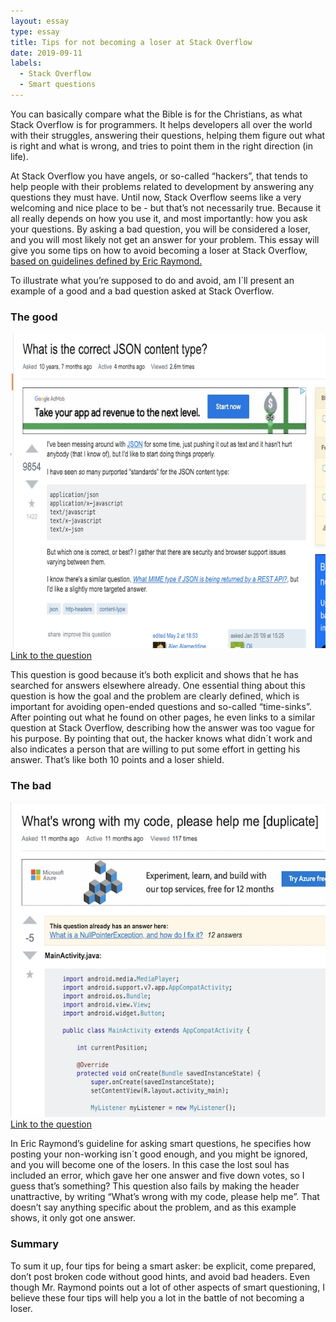 ```yaml
---
layout: essay
type: essay
title: Tips for not becoming a loser at Stack Overflow
date: 2019-09-11
labels:
  - Stack Overflow
  - Smart questions
---
```




You can basically compare what the Bible is for the Christians, as what Stack Overflow is for programmers. It helps developers all over the world with their struggles, answering their questions, helping them figure out what is right and what is wrong, and tries to point them in the right direction (in life). 

At Stack Overflow you have angels, or so-called “hackers”, that tends to help people with their problems related to development by answering any questions they must have. Until now, Stack Overflow seems like a very welcoming and nice place to be - but that’s not necessarily true. Because it all really depends on how you use it, and most importantly: how you ask your questions. By asking a bad question, you will be considered a loser, and you will most likely not get an answer for your problem. This essay will give you some tips on how to avoid becoming a loser at Stack Overflow,<a href="http://www.catb.org/esr/faqs/smart-questions.html"> based on guidelines defined by Eric Raymond. </a>

To illustrate what you’re supposed to do and avoid, am I´ll present an example of a good and a bad question asked at Stack Overflow. 

<h3> The good</h3>
<img class="ui left image" src="../images/good.png">
<a href="https://stackoverflow.com/questions/477816/what-is-the-correct-json-content-type">Link to the question</a>
 
This question is good because it’s both explicit and shows that he has searched for answers elsewhere already. One essential thing about this question is how the goal and the problem are clearly defined, which is important for avoiding open-ended questions and so-called “time-sinks”. After pointing out what he found on other pages, he even links to a similar question at Stack Overflow, describing how the answer was too vague for his purpose. By pointing that out, the hacker knows what didn´t work and also indicates a person that are willing to put some effort in getting his answer. That’s like both 10 points and a loser shield. 
 
 
 
<h3> The bad</h3>
<img class="ui left image" src="../images/bad.png">
<a href="https://stackoverflow.com/questions/52553189/whats-wrong-with-my-code-please-help-me
">Link to the question</a>


In Eric Raymond’s guideline for asking smart questions, he specifies how posting your non-working isn´t good enough, and you might be ignored, and you will become one of the losers. In this case the lost soul has included an error, which gave her one answer and five down votes, so I guess that’s something? This question also fails by making the header unattractive, by writing “What’s wrong with my code, please help me”. That doesn’t say anything specific about the problem, and as this example shows, it only got one answer.

<h3> Summary</h3>
To sum it up, four tips for being a smart asker: be explicit, come prepared, don’t post broken code without good hints, and avoid bad headers. Even though Mr. Raymond points out a lot of other aspects of smart questioning, I believe these four tips will help you a lot in the battle of not becoming a loser. 

